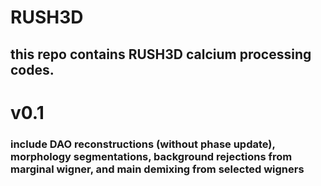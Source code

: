# RUSH3D

## this repo contains RUSH3D calcium processing codes.


# v0.1
### include DAO reconstructions (without phase update), morphology segmentations, background rejections from marginal wigner, and main demixing from selected wigners

